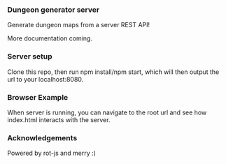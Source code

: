 ### Dungeon generator server

Generate dungeon maps from a server REST API!

More documentation coming.

### Server setup

Clone this repo, then run npm install/npm start, which will then output the url to your localhost:8080.

### Browser Example

When server is running, you can navigate to the root url and see how index.html interacts with the server.

### Acknowledgements

Powered by rot-js and merry :)
